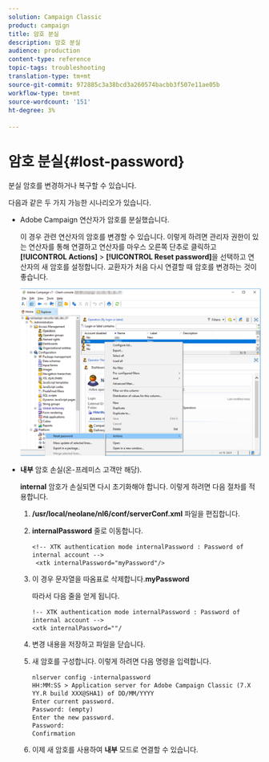 ```yaml
---
solution: Campaign Classic
product: campaign
title: 암호 분실
description: 암호 분실
audience: production
content-type: reference
topic-tags: troubleshooting
translation-type: tm+mt
source-git-commit: 972885c3a38bcd3a260574bacbb3f507e11ae05b
workflow-type: tm+mt
source-wordcount: '151'
ht-degree: 3%

---
```



# 암호 분실{#lost-password}

분실 암호를 변경하거나 복구할 수 있습니다.

다음과 같은 두 가지 가능한 시나리오가 있습니다.

* Adobe Campaign 연산자가 암호를 분실했습니다.

   이 경우 관련 연산자의 암호를 변경할 수 있습니다. 이렇게 하려면 관리자 권한이 있는 연산자를 통해 연결하고 연산자를 마우스 오른쪽 단추로 클릭하고 **[!UICONTROL Actions]** > **[!UICONTROL Reset password]**&#x200B;을 선택하고 연산자의 새 암호를 설정합니다. 교환자가 처음 다시 연결할 때 암호를 변경하는 것이 좋습니다.

   ![](assets/operator-passwd.png)

* **내부** 암호 손실(온-프레미스 고객만 해당).

   **internal** 암호가 손실되면 다시 초기화해야 합니다. 이렇게 하려면 다음 절차를 적용합니다.

   1. **/usr/local/neolane/nl6/conf/serverConf.xml** 파일을 편집합니다.
   1. **internalPassword** 줄로 이동합니다.

      ```
      <!-- XTK authentication mode internalPassword : Password of internal account -->
       <xtk internalPassword="myPassword"/>
      ```

   1. 이 경우 문자열을 따옴표로 삭제합니다.**myPassword**

      따라서 다음 줄을 얻게 됩니다.

      ```
      !-- XTK authentication mode internalPassword : Password of internal account -->
      <xtk internalPassword=""/
      ```

   1. 변경 내용을 저장하고 파일을 닫습니다.
   1. 새 암호를 구성합니다. 이렇게 하려면 다음 명령을 입력합니다.

      ```
      nlserver config -internalpassword
      HH:MM:SS > Application server for Adobe Campaign Classic (7.X YY.R build XXX@SHA1) of DD/MM/YYYY
      Enter current password.
      Password: (empty)
      Enter the new password.
      Password: 
      Confirmation 
      ```

   1. 이제 새 암호를 사용하여 **내부** 모드로 연결할 수 있습니다.

